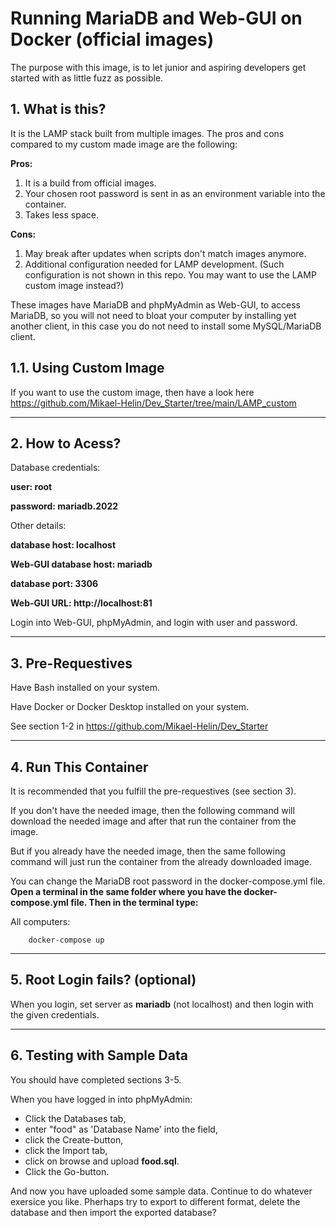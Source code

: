 # **Running MariaDB and Web-GUI on Docker (official images)**

The purpose with this image, is to let junior and aspiring developers get started with as little fuzz as possible.

## **1. What is this?**

It is the LAMP stack built from multiple images. The pros and cons compared to my custom made image are the following:

**Pros:**
1. It is a build from official images.
2. Your chosen root password is sent in as an environment variable into the container.
3. Takes less space.

**Cons:**
1. May break after updates when scripts don't match images anymore.
2. Additional configuration needed for LAMP development. (Such configuration is not shown in this repo. You may want to use the LAMP custom image instead?)

These images have MariaDB and phpMyAdmin as Web-GUI, to access MariaDB, so you will not need to bloat your computer by installing yet another client, in this case you do not need to install some MySQL/MariaDB client.


## **1.1. Using Custom Image**

If you want to use the custom image, then have a look here https://github.com/Mikael-Helin/Dev_Starter/tree/main/LAMP_custom

___

## **2. How to Acess?**

Database credentials:

**user: root**

**password: mariadb.2022**

Other details:

**database host: localhost**

**Web-GUI database host: mariadb**

**database port: 3306**

**Web-GUI URL: http://localhost:81**

Login into Web-GUI, phpMyAdmin, and login with user and password.
___

## **3. Pre-Requestives**

Have Bash installed on your system.

Have Docker or Docker Desktop installed on your system.

See section 1-2 in https://github.com/Mikael-Helin/Dev_Starter

___

## **4. Run This Container**

It is recommended that you fulfill the pre-requestives (see section 3).

If you don't have the needed image, then the following command will download the needed image and after that run the container from the image.

But if you already have the needed image, then the same following command will just run the container from the already downloaded image.

You can change the MariaDB root password in the docker-compose.yml file. **Open a terminal in the same folder where you have the docker-compose.yml file. Then in the terminal type:**

All computers:

        docker-compose up

___

## **5. Root Login fails? (optional)**

When you login, set server as **mariadb** (not localhost) and then login with the given credentials.

___

## **6. Testing with Sample Data**

You should have completed sections 3-5.

When you have logged in into phpMyAdmin:

* Click the Databases tab,
* enter "food" as 'Database Name' into the field,
* click the Create-button,
* click the Import tab,
* click on browse and upload **food.sql**.
* Click the Go-button.
  
And now you have uploaded some sample data. Continue to do whatever exersice you like. Pherhaps try to export to different format, delete the database and then import the exported database?
